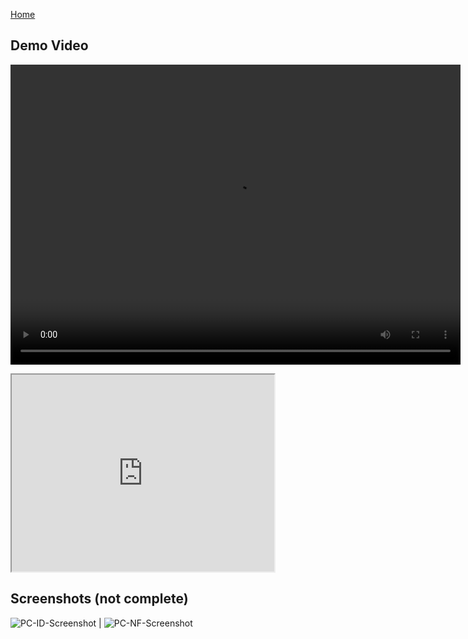 <a href="/PokeCompanion" title="Home">Home</a>


## Demo Video

<video src="https://youtu.be/embed/SuYrd-PuQAE" width="720" height="480" controls preload></video>

<iframe width="420" height="315"
src="https://youtu.be/SuYrd-PuQAE">
</iframe>

## Screenshots (not complete)

![PC-ID-Screenshot](https://user-images.githubusercontent.com/43704967/115301602-6bdb4880-a12f-11eb-8ea1-fb96e86ea5c0.png)  |  ![PC-NF-Screenshot](https://user-images.githubusercontent.com/43704967/115301655-801f4580-a12f-11eb-92ed-5c3c96efb6d3.png)
